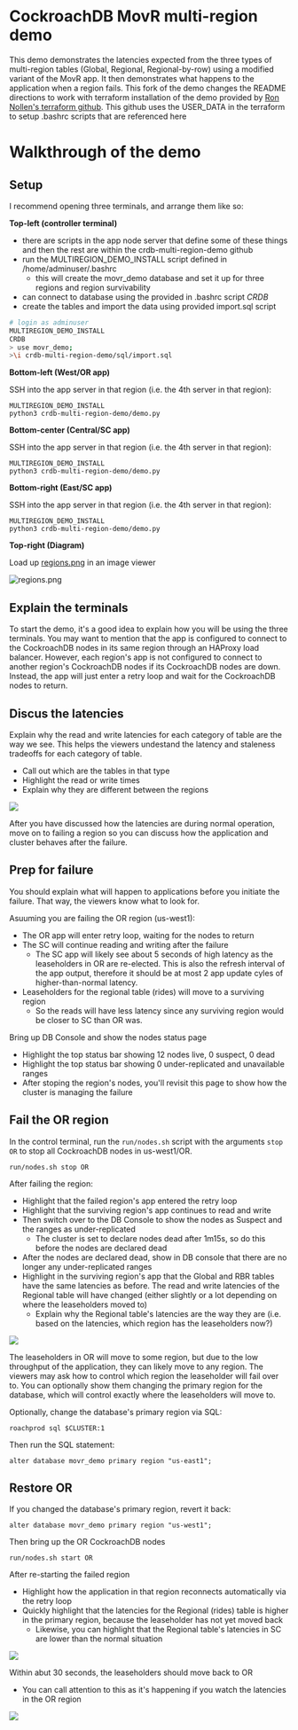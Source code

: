 # CockroachDB MovR multi-region demo

This demo demonstrates the latencies expected from the three types of multi-region tables (Global, Regional, Regional-by-row) using a modified variant of the MovR app. It then demonstrates what happens to the application when a region fails.  This fork of the demo changes the README directions to work with terraform installation of the demo provided by [Ron Nollen's terraform github](https://github.com/nollenr/AZURE-Terraform-CRDB-Module).  This github uses the USER_DATA in the terraform to setup .bashrc scripts that are referenced here

# Walkthrough of the demo
## Setup
I recommend opening three terminals, and arrange them like so:



**Top-left (controller terminal)** 

* there are scripts in the app node server that define some of these things and then the rest are within the crdb-multi-region-demo github
* run the MULTIREGION_DEMO_INSTALL script defined in /home/adminuser/.bashrc
  * this will create the movr_demo database and set it up for three regions and region survivability
* can connect to database using the provided in .bashrc script *CRDB*
* create the tables and import the data using provided import.sql script
```bash
# login as adminuser
MULTIREGION_DEMO_INSTALL
CRDB
> use movr_demo;
>\i crdb-multi-region-demo/sql/import.sql
```

**Bottom-left (West/OR app)**

SSH into the app server in that region (i.e. the 4th server in that region):
```
MULTIREGION_DEMO_INSTALL
python3 crdb-multi-region-demo/demo.py
```

**Bottom-center (Central/SC app)**

SSH into the app server in that region (i.e. the 4th server in that region):
```
MULTIREGION_DEMO_INSTALL
python3 crdb-multi-region-demo/demo.py
```
**Bottom-right (East/SC app)**

SSH into the app server in that region (i.e. the 4th server in that region):
```
MULTIREGION_DEMO_INSTALL
python3 crdb-multi-region-demo/demo.py
```


**Top-right (Diagram)**

Load up [regions.png](/docs/regions.jpg) in an image viewer

![regions.png](/docs/regions.jpg)

## Explain the terminals
To start the demo, it's a good idea to explain how you will be using the three terminals. You may want to mention that the app is configured to connect to the CockroachDB nodes in its same region through an HAProxy load balancer. However, each region's app is not configured to connect to another region's CockroachDB nodes if its CockroachDB nodes are down. Instead, the app will just enter a retry loop and wait for the CockroachDB nodes to return.


## Discus the latencies
Explain why the read and write latencies for each category of table are the way we see. This helps the viewers undestand the latency and staleness tradeoffs for each category of table.
- Call out which are the tables in that type
- Highlight the read or write times
- Explain why they are different between the regions

![](/docs/mr-demo-1-latencies.png)

After you have discussed how the latencies are during normal operation, move on to failing a region so you can discuss how the application and cluster behaves after the failure.

## Prep for failure
You should explain what will happen to applications before you initiate the failure. That way, the viewers know what to look for.

Asuuming you are failing the OR region (us-west1):
- The OR app will enter retry loop, waiting for the nodes to return
- The SC will continue reading and writing after the failure
  - The SC app will likely see about 5 seconds of high latency as the leaseholders in OR are re-elected. This is also the refresh interval of the app output, therefore it should be at most 2 app update cyles of higher-than-normal latency.
- Leaseholders for the regional table (rides) will move to a surviving region
  - So the reads will have less latency since any surviving region would be closer to SC than OR was.

Bring up DB Console and show the nodes status page
- Highlight the top status bar showing 12 nodes live, 0 suspect, 0 dead
- Highlight the top status bar showing 0 under-replicated and unavailable ranges
- After stoping the region's nodes, you'll revisit this page to show how the cluster is managing the failure

## Fail the OR region
In the control terminal, run the `run/nodes.sh` script with the arguments `stop OR` to stop all CockroachDB nodes in us-west1/OR.
```
run/nodes.sh stop OR
```

After failing the region:
- Highlight that the failed region's app entered the retry loop
- Highlight that the surviving region's app continues to read and write
- Then switch over to the DB Console to show the nodes as Suspect and the ranges as under-replicated
  - The cluster is set to declare nodes dead after 1m15s, so do this before the nodes are declared dead
- After the nodes are declared dead, show in DB console that there are no longer any under-replicated ranges
- Highlight in the surviving region's app that the Global and RBR tables have the same latencies as before. The read and write latencies of the Regional table will have changed (either slightly or a lot depending on where the leaseholders moved to)
  - Explain why the Regional table's latencies are the way they are (i.e. based on the latencies, which region has the leaseholders now?)

![](/docs/mr-demo-2-OR-fail.png)

The leaseholders in OR will move to some region, but due to the low throughput of the application, they can likely move to any region. The viewers may ask how to control which region the leaseholder will fail over to. You can optionally show them changing the primary region for the database, which will control exactly where the leaseholders will move to.

Optionally, change the database's primary region via SQL:
```
roachprod sql $CLUSTER:1
```

Then run the SQL statement:
```
alter database movr_demo primary region "us-east1";
```

## Restore OR
If you changed the database's primary region, revert it back:
```
alter database movr_demo primary region "us-west1";
```

Then bring up the OR CockroachDB nodes
```
run/nodes.sh start OR
```

After re-starting the failed region
- Highlight how the application in that region reconnects automatically via the retry loop
- Quickly highlight that the latencies for the Regional (rides) table is higher in the primary region, because the leaseholder has not yet moved back
  - Likewise, you can highlight that the Regional table's latencies in SC are lower than the normal situation

![](/docs/mr-demo-3-OR-restore.png)

Within abut 30 seconds, the leaseholders should move back to OR
  - You can call attention to this as it's happening if you watch the latencies in the OR region

![](/docs/mr-demo-4-normal.png)

